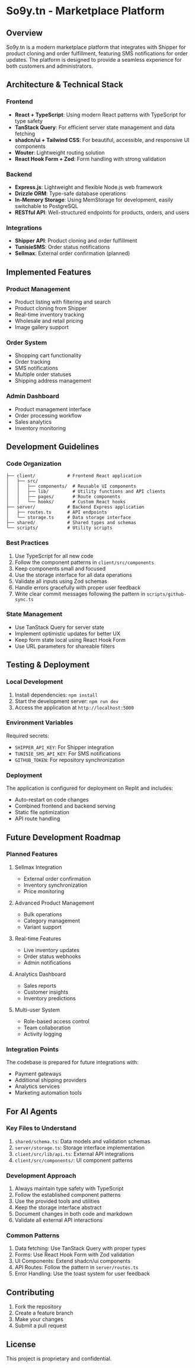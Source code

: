 # So9y.tn - Marketplace Platform

## Overview
So9y.tn is a modern marketplace platform that integrates with Shipper for product cloning and order fulfillment, featuring SMS notifications for order updates. The platform is designed to provide a seamless experience for both customers and administrators.

## Architecture & Technical Stack

### Frontend
- **React + TypeScript**: Using modern React patterns with TypeScript for type safety
- **TanStack Query**: For efficient server state management and data fetching
- **shadcn/ui + Tailwind CSS**: For beautiful, accessible, and responsive UI components
- **Wouter**: Lightweight routing solution
- **React Hook Form + Zod**: Form handling with strong validation

### Backend
- **Express.js**: Lightweight and flexible Node.js web framework
- **Drizzle ORM**: Type-safe database operations
- **In-Memory Storage**: Using MemStorage for development, easily switchable to PostgreSQL
- **RESTful API**: Well-structured endpoints for products, orders, and users

### Integrations
- **Shipper API**: Product cloning and order fulfillment
- **TunisieSMS**: Order status notifications
- **Sellmax**: External order confirmation (planned)

## Implemented Features

### Product Management
- Product listing with filtering and search
- Product cloning from Shipper
- Real-time inventory tracking
- Wholesale and retail pricing
- Image gallery support

### Order System
- Shopping cart functionality
- Order tracking
- SMS notifications
- Multiple order statuses
- Shipping address management

### Admin Dashboard
- Product management interface
- Order processing workflow
- Sales analytics
- Inventory monitoring

## Development Guidelines

### Code Organization
```
├── client/            # Frontend React application
│   ├── src/
│   │   ├── components/  # Reusable UI components
│   │   ├── lib/         # Utility functions and API clients
│   │   ├── pages/       # Route components
│   │   └── hooks/       # Custom React hooks
├── server/            # Backend Express application
│   ├── routes.ts      # API endpoints
│   └── storage.ts     # Data storage interface
├── shared/            # Shared types and schemas
└── scripts/           # Utility scripts
```

### Best Practices
1. Use TypeScript for all new code
2. Follow the component patterns in `client/src/components`
3. Keep components small and focused
4. Use the storage interface for all data operations
5. Validate all inputs using Zod schemas
6. Handle errors gracefully with proper user feedback
7. Write clear commit messages following the pattern in `scripts/github-sync.ts`

### State Management
- Use TanStack Query for server state
- Implement optimistic updates for better UX
- Keep form state local using React Hook Form
- Use URL parameters for shareable filters

## Testing & Deployment

### Local Development
1. Install dependencies: `npm install`
2. Start the development server: `npm run dev`
3. Access the application at `http://localhost:5000`

### Environment Variables
Required secrets:
- `SHIPPER_API_KEY`: For Shipper integration
- `TUNISIE_SMS_API_KEY`: For SMS notifications
- `GITHUB_TOKEN`: For repository synchronization

### Deployment
The application is configured for deployment on Replit and includes:
- Auto-restart on code changes
- Combined frontend and backend serving
- Static file optimization
- API route handling

## Future Development Roadmap

### Planned Features
1. Sellmax Integration
   - External order confirmation
   - Inventory synchronization
   - Price monitoring

2. Advanced Product Management
   - Bulk operations
   - Category management
   - Variant support

3. Real-time Features
   - Live inventory updates
   - Order status webhooks
   - Admin notifications

4. Analytics Dashboard
   - Sales reports
   - Customer insights
   - Inventory predictions

5. Multi-user System
   - Role-based access control
   - Team collaboration
   - Activity logging

### Integration Points
The codebase is prepared for future integrations with:
- Payment gateways
- Additional shipping providers
- Analytics services
- Marketing automation tools

## For AI Agents

### Key Files to Understand
1. `shared/schema.ts`: Data models and validation schemas
2. `server/storage.ts`: Storage interface implementation
3. `client/src/lib/api.ts`: External API integrations
4. `client/src/components/`: UI component patterns

### Development Approach
1. Always maintain type safety with TypeScript
2. Follow the established component patterns
3. Use the provided tools and utilities
4. Keep the storage interface abstract
5. Document changes in both code and markdown
6. Validate all external API interactions

### Common Patterns
1. Data fetching: Use TanStack Query with proper types
2. Forms: Use React Hook Form with Zod validation
3. UI Components: Extend shadcn/ui components
4. API Routes: Follow the pattern in `server/routes.ts`
5. Error Handling: Use the toast system for user feedback

## Contributing
1. Fork the repository
2. Create a feature branch
3. Make your changes
4. Submit a pull request

## License
This project is proprietary and confidential.